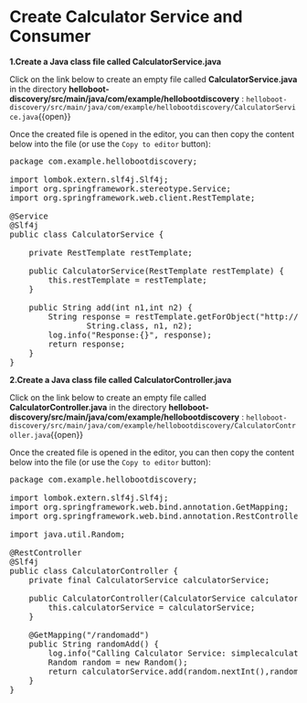 # Create Calculator Service and Consumer 

**1.Create a Java class file called CalculatorService.java**

Click on the link below to create an empty file called **CalculatorService.java** in the directory **helloboot-discovery/src/main/java/com/example/hellobootdiscovery** : ``helloboot-discovery/src/main/java/com/example/hellobootdiscovery/CalculatorService.java``{{open}}

Once the created file is opened in the editor, you can then copy the content below into the file (or use the `Copy to editor` button):

<pre class="file" data-filename="helloboot-discovery/src/main/java/com/example/hellobootdiscovery/CalculatorService.java" data-target="replace">
package com.example.hellobootdiscovery;

import lombok.extern.slf4j.Slf4j;
import org.springframework.stereotype.Service;
import org.springframework.web.client.RestTemplate;

@Service
@Slf4j
public class CalculatorService {

    private RestTemplate restTemplate;

    public CalculatorService(RestTemplate restTemplate) {
        this.restTemplate = restTemplate;
    }

    public String add(int n1,int n2) {
        String response = restTemplate.getForObject("http://simplecalculator/add/{n1}/{n2}",
                String.class, n1, n2);
        log.info("Response:{}", response);
        return response;
    }
}
</pre>

**2.Create a Java class file called CalculatorController.java**

Click on the link below to create an empty file called **CalculatorController.java** in the directory **helloboot-discovery/src/main/java/com/example/hellobootdiscovery** : ``helloboot-discovery/src/main/java/com/example/hellobootdiscovery/CalculatorController.java``{{open}}

Once the created file is opened in the editor, you can then copy the content below into the file (or use the `Copy to editor` button):

<pre class="file" data-filename="helloboot-discovery/src/main/java/com/example/hellobootdiscovery/CalculatorController.java" data-target="replace">
package com.example.hellobootdiscovery;

import lombok.extern.slf4j.Slf4j;
import org.springframework.web.bind.annotation.GetMapping;
import org.springframework.web.bind.annotation.RestController;

import java.util.Random;

@RestController
@Slf4j
public class CalculatorController {
    private final CalculatorService calculatorService;

    public CalculatorController(CalculatorService calculatorService) {
        this.calculatorService = calculatorService;
    }

    @GetMapping("/randomadd")
    public String randomAdd() {
        log.info("Calling Calculator Service: simplecalculator");
        Random random = new Random();
        return calculatorService.add(random.nextInt(),random.nextInt());
    }
}
</pre>